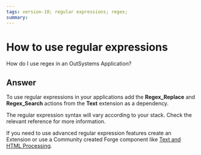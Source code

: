 ```yaml
---
tags: version-10; regular expressions; regex; 
summary: 
---
```


# How to use regular expressions

How do I use regex in an OutSystems Application?

## Answer

To use regular expressions in your applications add the **Regex\_Replace** and **Regex\_Search** actions from the **Text** extension as a dependency.

<div class="info" markdown="1">
The regular expression syntax will vary according to your stack.
Check the relevant reference for more information.
</div>

If you need to use advanced regular expression features create an Extension or use a Community created Forge component like [Text and HTML Processing](https://www.outsystems.com/forge/Component_Details.aspx?ProjectId=2007).